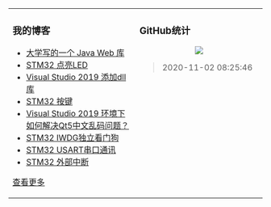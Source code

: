 <table align="center"><tr>
<td valign="top" width="50%">

### 我的博客
- [大学写的一个 Java Web 库](https://taketoday.cn/articles/1553922073210)
- [STM32 点亮LED](https://taketoday.cn/articles/1520946546731)
- [Visual Studio 2019 添加dll库](https://taketoday.cn/articles/1565229446508)
- [STM32 按键](https://taketoday.cn/articles/1521552446255)
- [Visual Studio 2019 环境下如何解决Qt5中文乱码问题？](https://taketoday.cn/articles/1567093123126)
- [STM32 IWDG独立看门狗](https://taketoday.cn/articles/1525268062768)
- [STM32 USART串口通讯](https://taketoday.cn/articles/1525261875788)
- [STM32 外部中断](https://taketoday.cn/articles/1526218899315)

[查看更多](https://taketoday.cn)

</td>
<td valign="top" width="50%">

### GitHub统计
<p align="center">
  <img src="https://github-readme-stats.vercel.app/api?username=TAKETODAY"/>
</p>

> 2020-11-02 08:25:46
</td>
</tr></table>
